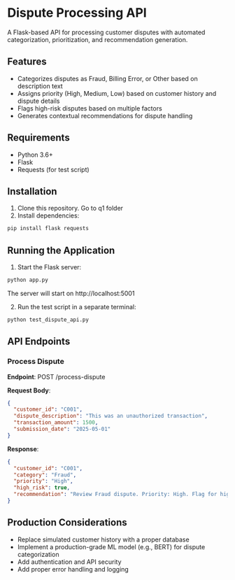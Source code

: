 # Dispute Processing API

A Flask-based API for processing customer disputes with automated categorization, prioritization, and recommendation generation.

## Features

- Categorizes disputes as Fraud, Billing Error, or Other based on description text
- Assigns priority (High, Medium, Low) based on customer history and dispute details
- Flags high-risk disputes based on multiple factors
- Generates contextual recommendations for dispute handling

## Requirements

- Python 3.6+
- Flask
- Requests (for test script)

## Installation

1. Clone this repository. Go to q1 folder
2. Install dependencies:

```bash
pip install flask requests
```

## Running the Application

1. Start the Flask server:

```bash
python app.py
```

The server will start on http://localhost:5001

2. Run the test script in a separate terminal:

```bash
python test_dispute_api.py
```

## API Endpoints

### Process Dispute

**Endpoint**: POST /process-dispute

**Request Body**:
```json
{
  "customer_id": "C001",
  "dispute_description": "This was an unauthorized transaction",
  "transaction_amount": 1500,
  "submission_date": "2025-05-01"
}
```

**Response**:
```json
{
  "customer_id": "C001",
  "category": "Fraud",
  "priority": "High",
  "high_risk": true,
  "recommendation": "Review Fraud dispute. Priority: High. Flag for high-risk investigation."
}
```

## Production Considerations

- Replace simulated customer history with a proper database
- Implement a production-grade ML model (e.g., BERT) for dispute categorization
- Add authentication and API security
- Add proper error handling and logging 